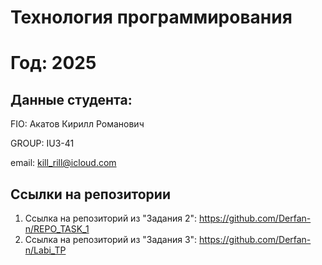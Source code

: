 # Технология программирования
# Год: 2025

## Данные студента:

FIO: Акатов Кирилл Романович 

GROUP: IU3-41

email: kill_rill@icloud.com

## Ссылки на репозитории

1. Ссылка на репозиторий из "Задания 2": https://github.com/Derfan-n/REPO_TASK_1
2. Ссылка на репозиторий из "Задания 3": https://github.com/Derfan-n/Labi_TP

